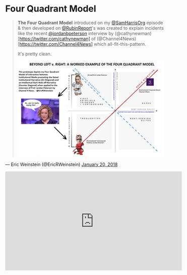 # Four Quadrant Model

> **The Four Quadrant Model** introduced on my [@SamHarrisOrg](https://samharris.org/podcasts/faith-in-reason/) episode &amp; then developed on [@RubinReport](https://www.youtube.com/watch?v=ofDXJsKsA30)&#39;s was created to explain incidents like the recent [@jordanbpeterson](https://twitter.com/jordanbpeterson) interview by (@cathynewman)[https://twitter.com/cathynewman] of (@Channel4News)[https://twitter.com/Channel4News] which all-fit-this-pattern.
>
> It&#39;s pretty clean.
>
> ![](4-Quadrant-Model.jpg)

&mdash; Eric Weinstein (@EricRWeinstein) [January 20, 2018](https://twitter.com/EricRWeinstein/status/954860660436824064)

<div class="video-container" ><iframe width="560" height="315" src="https://www.youtube-nocookie.com/embed/aMcjxSThD54" frameborder="0" allow="accelerometer; autoplay; clipboard-write; encrypted-media; gyroscope; picture-in-picture" allowfullscreen></iframe></div>
